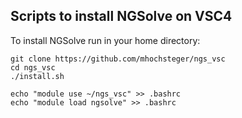 ## Scripts to install NGSolve on VSC4

To install NGSolve run in your home directory:

```
git clone https://github.com/mhochsteger/ngs_vsc
cd ngs_vsc
./install.sh

echo "module use ~/ngs_vsc" >> .bashrc
echo "module load ngsolve" >> .bashrc
```

